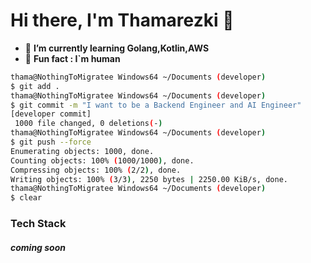 # Hi there, I'm Thamarezki 👋

<!--
**NothingToMigratee/NothingToMigratee** is a ✨ _special_ ✨ repository because its `README.md` (this file) appears on your GitHub profile.

Here are some ideas to get you started:

- 🔭 I’m currently working on ...
- 🌱 I’m currently learning ...
- 👯 I’m looking to collaborate on ...
- 🤔 I’m looking for help with ...
- 💬 Ask me about ...
- 📫 How to reach me: ...
- 😄 Pronouns: ...
- ⚡ Fun fact: ...
-->
- 🦾 **I’m currently learning Golang,Kotlin,AWS**
- 🧑 **Fun fact : I`m human**

```bash
thama@NothingToMigratee Windows64 ~/Documents (developer)
$ git add .
thama@NothingToMigratee Windows64 ~/Documents (developer)
$ git commit -m "I want to be a Backend Engineer and AI Engineer"
[developer commit] 
 1000 file changed, 0 deletions(-)
thama@NothingToMigratee Windows64 ~/Documents (developer)
$ git push --force
Enumerating objects: 1000, done.
Counting objects: 100% (1000/1000), done.
Compressing objects: 100% (2/2), done.
Writing objects: 100% (3/3), 2250 bytes | 2250.00 KiB/s, done.
thama@NothingToMigratee Windows64 ~/Documents (developer)
$ clear
```
### Tech Stack 
##### *coming soon* 

